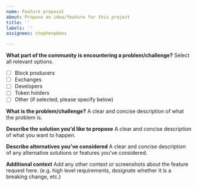 ```yaml
---
name: Feature proposal
about: Propose an idea/feature for this project
title: ''
labels: ''
assignees: stephenpdeos

---
```


**What part of the community is encountering a problem/challenge?**
Select all relevant options.
- [ ] Block producers
- [ ] Exchanges
- [ ] Developers
- [ ] Token holders
- [ ] Other (if selected, please specify below)

**What is the problem/challenge?**
A clear and concise description of what the problem is.

**Describe the solution you'd like to propose**
A clear and concise description of what you want to happen.

**Describe alternatives you've considered**
A clear and concise description of any alternative solutions or features you've considered.

**Additional context**
Add any other context or screenshots about the feature request here. (e.g. high level requirements, designate whether it is a breaking change, etc.)

